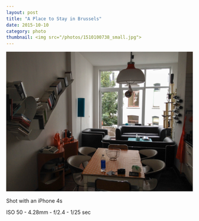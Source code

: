 ```yaml
---
layout: post
title: "A Place to Stay in Brussels"
date: 2015-10-10
category: photo
thumbnail: <img src="/photos/1510100738_small.jpg">
---
```

<img src="/photos/1510100738.jpg" class="image fit">

Shot with an iPhone 4s

ISO 50 -
4.28mm -
f/2.4 -
1/25 sec
